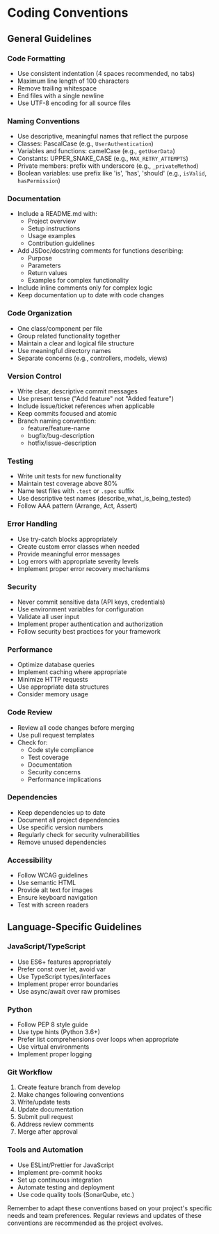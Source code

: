 # Coding Conventions

## General Guidelines

### Code Formatting
- Use consistent indentation (4 spaces recommended, no tabs)
- Maximum line length of 100 characters
- Remove trailing whitespace
- End files with a single newline
- Use UTF-8 encoding for all source files

### Naming Conventions
- Use descriptive, meaningful names that reflect the purpose
- Classes: PascalCase (e.g., `UserAuthentication`)
- Variables and functions: camelCase (e.g., `getUserData`)
- Constants: UPPER_SNAKE_CASE (e.g., `MAX_RETRY_ATTEMPTS`)
- Private members: prefix with underscore (e.g., `_privateMethod`)
- Boolean variables: use prefix like 'is', 'has', 'should' (e.g., `isValid`, `hasPermission`)

### Documentation
- Include a README.md with:
  - Project overview
  - Setup instructions
  - Usage examples
  - Contribution guidelines
- Add JSDoc/docstring comments for functions describing:
  - Purpose
  - Parameters
  - Return values
  - Examples for complex functionality
- Include inline comments only for complex logic
- Keep documentation up to date with code changes

### Code Organization
- One class/component per file
- Group related functionality together
- Maintain a clear and logical file structure
- Use meaningful directory names
- Separate concerns (e.g., controllers, models, views)

### Version Control
- Write clear, descriptive commit messages
- Use present tense ("Add feature" not "Added feature")
- Include issue/ticket references when applicable
- Keep commits focused and atomic
- Branch naming convention:
  - feature/feature-name
  - bugfix/bug-description
  - hotfix/issue-description

### Testing
- Write unit tests for new functionality
- Maintain test coverage above 80%
- Name test files with `.test` or `.spec` suffix
- Use descriptive test names (describe_what_is_being_tested)
- Follow AAA pattern (Arrange, Act, Assert)

### Error Handling
- Use try-catch blocks appropriately
- Create custom error classes when needed
- Provide meaningful error messages
- Log errors with appropriate severity levels
- Implement proper error recovery mechanisms

### Security
- Never commit sensitive data (API keys, credentials)
- Use environment variables for configuration
- Validate all user input
- Implement proper authentication and authorization
- Follow security best practices for your framework

### Performance
- Optimize database queries
- Implement caching where appropriate
- Minimize HTTP requests
- Use appropriate data structures
- Consider memory usage

### Code Review
- Review all code changes before merging
- Use pull request templates
- Check for:
  - Code style compliance
  - Test coverage
  - Documentation
  - Security concerns
  - Performance implications

### Dependencies
- Keep dependencies up to date
- Document all project dependencies
- Use specific version numbers
- Regularly check for security vulnerabilities
- Remove unused dependencies

### Accessibility
- Follow WCAG guidelines
- Use semantic HTML
- Provide alt text for images
- Ensure keyboard navigation
- Test with screen readers

## Language-Specific Guidelines

### JavaScript/TypeScript
- Use ES6+ features appropriately
- Prefer const over let, avoid var
- Use TypeScript types/interfaces
- Implement proper error boundaries
- Use async/await over raw promises

### Python
- Follow PEP 8 style guide
- Use type hints (Python 3.6+)
- Prefer list comprehensions over loops when appropriate
- Use virtual environments
- Implement proper logging

### Git Workflow
1. Create feature branch from develop
2. Make changes following conventions
3. Write/update tests
4. Update documentation
5. Submit pull request
6. Address review comments
7. Merge after approval

### Tools and Automation
- Use ESLint/Prettier for JavaScript
- Implement pre-commit hooks
- Set up continuous integration
- Automate testing and deployment
- Use code quality tools (SonarQube, etc.)

Remember to adapt these conventions based on your project's specific needs and team preferences. Regular reviews and updates of these conventions are recommended as the project evolves.
